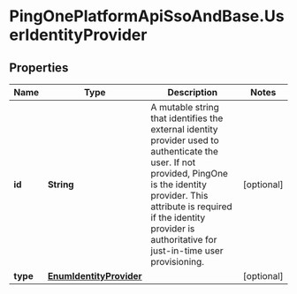 # PingOnePlatformApiSsoAndBase.UserIdentityProvider

## Properties

Name | Type | Description | Notes
------------ | ------------- | ------------- | -------------
**id** | **String** | A mutable string that identifies the external identity provider used to authenticate the user. If not provided, PingOne is the identity provider. This attribute is required if the identity provider is authoritative for just-in-time user provisioning. | [optional] 
**type** | [**EnumIdentityProvider**](EnumIdentityProvider.md) |  | [optional] 


